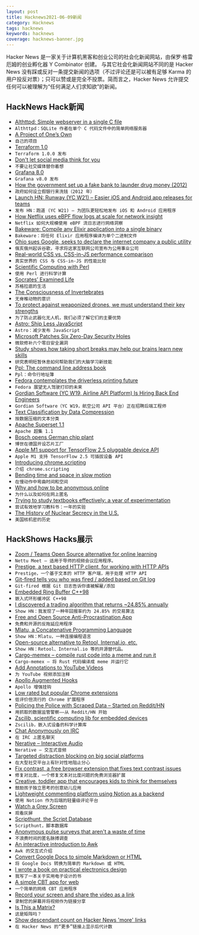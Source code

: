 ```yaml
---
layout: post
title: Hacknews2021-06-09新闻
category: Hacknews
tags: hacknews
keywords: hacknews
coverage: hacknews-banner.jpg
---
```


Hacker News 是一家关于计算机黑客和创业公司的社会化新闻网站，由保罗·格雷厄姆的创业孵化器 Y Combinator 创建。
与其它社会化新闻网站不同的是 Hacker News 没有踩或反对一条提交新闻的选项（不过评论还是可以被有足够 Karma 的用户投反对票）；只可以赞或是完全不投票。简而言之，Hacker News 允许提交任何可以被理解为“任何满足人们求知欲”的新闻。

## HackNews Hack新闻


- [Althttpd: Simple webserver in a single C file](https://sqlite.org/althttpd/doc/trunk/althttpd.md)
- `Althttpd：SQLite 作者在单个 C 代码文件中的简单网络服务器`
- [A Project of One’s Own](http://paulgraham.com/own.html)
- `自己的项目`
- [Terraform 1.0](https://github.com/hashicorp/terraform/releases/tag/v1.0.0)
- `Terraform 1.0.0 发布`
- [Don't let social media think for you](https://www.disgustinglyoptimistic.com/post/don-t-let-social-media-think-for-you)
- `不要让社交媒体替你着想`
- [Grafana 8.0](https://github.com/grafana/grafana/releases/tag/v8.0.0)
- `Grafana v8.0 发布`
- [How the government set up a fake bank to launder drug money (2012)](https://www.npr.org/sections/money/2012/11/20/165590860/episode-418-how-the-government-set-up-a-fake-bank-to-launder-drug-money)
- `政府如何设立假银行来洗钱（2012 年）`
- [Launch HN: Runway (YC W21) – Easier iOS and Android app releases for teams](item?id=27435377)
- `发布 HN：跑道 (YC W21) – 为团队更轻松地发布 iOS 和 Android 应用程序`
- [How Netflix uses eBPF flow logs at scale for network insight](https://netflixtechblog.com/how-netflix-uses-ebpf-flow-logs-at-scale-for-network-insight-e3ea997dca96)
- `Netflix 如何大规模使用 eBPF 流日志进行网络洞察`
- [Bakeware: Compile any Elixir application into a single binary](https://github.com/bake-bake-bake/bakeware)
- `Bakeware：将任何 Elixir 应用程序编译为单个二进制文件`
- [Ohio sues Google, seeks to declare the internet company a public utility](https://www.dispatch.com/story/news/politics/2021/06/08/ohio-sues-google-seeks-declare-search-engine-public-utility/7602213002/)
- `俄亥俄州起诉谷歌，寻求将这家互联网公司宣布为公用事业公司`
- [Real-world CSS vs. CSS-in-JS performance comparison](https://pustelto.com/blog/css-vs-css-in-js-perf/)
- `真实世界的 CSS 与 CSS-in-JS 的性能比较`
- [Scientific Computing with Perl](http://pdl.perl.org/)
- `使用 Perl 进行科学计算`
- [Socrates’ Examined Life](https://antigonejournal.com/2021/06/socrates-examined-life/)
- `苏格拉底的生活`
- [The Consciousness of Invertebrates](https://lithub.com/how-science-has-revealed-the-inner-consciousness-of-invertebrates)
- `无脊椎动物的意识`
- [To protect against weaponized drones, we must understand their key strengths](https://spectrum.ieee.org/robotics/military-robots/to-protect-against-weaponized-drones-we-must-understand-their-key-strengths)
- `为了防止武器化无人机，我们必须了解它们的主要优势`
- [Astro: Ship Less JavaScript](https://astro.build/blog/introducing-astro)
- `Astro：减少发布 JavaScript`
- [Microsoft Patches Six Zero-Day Security Holes](https://krebsonsecurity.com/2021/06/microsoft-patches-six-zero-day-security-holes/)
- `微软修补六个零日安全漏洞`
- [Study shows how taking short breaks may help our brains learn new skills](https://www.ninds.nih.gov/News-Events/News-and-Press-Releases/Press-Releases/Study-shows-how-taking-short-breaks-may-help-our-brains)
- `研究表明短暂休息如何帮助我们的大脑学习新技能`
- [Ppl: The command line address book](https://github.com/hendotcat/ppl)
- `Ppl：命令行地址簿`
- [Fedora contemplates the driverless printing future](https://lwn.net/SubscriberLink/857502/485fadb4c27b4587/)
- `Fedora 展望无人驾驶打印的未来`
- [Gordian Software (YC W19, Airline API Platform) Is Hiring Back End Engineers](https://jobs.ashbyhq.com/GordianSoftware/0ea0a67e-3621-4b28-ab56-3f27a956af22)
- `Gordian Software（YC W19，航空公司 API 平台）正在招聘后端工程师`
- [Text Classification by Data Compression](https://maxhalford.github.io/blog/text-classification-by-compression/)
- `按数据压缩的文本分类`
- [Apache Superset 1.1](https://github.com/apache/superset/tree/master/RELEASING/release-notes-1-1)
- `Apache 超集 1.1`
- [Bosch opens German chip plant](https://www.reuters.com/technology/bosch-opens-german-chip-plant-its-biggest-ever-investment-2021-06-07/)
- `博世在德国开设芯片工厂`
- [Apple M1 support for TensorFlow 2.5 pluggable device API](https://developer.apple.com/metal/tensorflow-plugin/)
- `Apple M1 支持 TensorFlow 2.5 可插拔设备 API`
- [Introducing chrome.scripting](https://developer.chrome.com/en/blog/crx-scripting-api/)
- `介绍 chrome.scripting`
- [Bending time and space in slow motion](https://petapixel.com/2021/06/07/this-guy-bends-time-and-space-in-slow-motion/)
- `在慢动作中弯曲时间和空间`
- [Why and how to be anonymous online](https://startpage.com/privacy-please/startpage-articles/why-and-how-to-be-anonymous-online)
- `为什么以及如何在网上匿名`
- [Trying to study textbooks effectively: a year of experimentation](https://www.lesswrong.com/posts/79dP94fEhGGcGmyDE/trying-to-study-textbooks-effectively-a-year-of)
- `尝试有效地学习教科书：一年的实验`
- [The History of Nuclear Secrecy in the U.S.](https://inference-review.com/article/secrets)
- `美国核机密的历史`


## HackShows Hacks展示

- [ Zoom / Teams Open Source alternative for online learning](https://github.com/fmeringdal/nettu-meet)
- `Nettu Meet – 适用于导师的视频会议应用程序。 `
- [ Prestige, a text based HTTP client, for working with HTTP APIs](https://prestigemad.com)
- `Prestige，一个基于文本的 HTTP 客户端，用于处理 HTTP API`
- [ Git-fired tells you who was fired / added based on Git log](https://github.com/michaellee8/pubenvconfig/blob/master/scripts/git-fired)
- `Git-fired 根据 Git 日志告诉你谁被解雇/添加`
- [ Embedded Ring Buffer C++98](https://github.com/Bambofy/EmbeddedRingBuffer)
- `嵌入式环形缓冲区 C++98`
- [ I discovered a trading algorithm that returns ~24.85% annually](https://github.com/KibaeKim/SectorTradingAlgorithm)
- `Show HN：我发现了一种年回报率约为 24.85% 的交易算法`
- [ Free and Open Source Anti-Procrastination App](https://dontwaste.today/)
- `免费和开源的反拖延应用程序`
- [ Mlatu, a Concatenative Programming Language](https://github.com/brightly-salty/mlatu)
- `Show HN：Mlatu，一种连接编程语言`
- [ Open-source alternative to Retool, Internal.io, etc.](https://github.com/ToolJet/ToolJet/)
- `Show HN：Retool、Internal.io 等的开源替代品。`
- [ Cargo-memex – compile rust code into a meme and run it](https://github.com/mattsse/cargo-memex)
- `Cargo-memex – 将 Rust 代码编译成 meme 并运行它`
- [ Add Annotations to YouTube Videos](https://annotated.video/watch/7eb818b6-2406-4562-b6e4-a4f94bbb0660)
- `为 YouTube 视频添加注释`
- [ Apollo Augmented Hooks](https://github.com/appmotion/apollo-augmented-hooks)
- `Apollo 增强挂钩`
- [ Low rated but popular Chrome extensions](https://airtable.com/shrMVhkTKrWGQcL9i/tblRqLgz3UlFCvG0D)
- `低评价但流行的 Chrome 扩展程序`
- [ Policing the Police with Scraped Data – Started on Reddit/HN](https://docs.pdap.io/)
- `用抓取的数据监管警察——从 Reddit/HN 开始`
- [ Zscilib, scientific computing lib for embedded devices](https://github.com/zscilib/zscilib)
- `Zscilib，嵌入式设备的科学计算库`
- [ Chat Anonymously on IRC](https://github.com/realrasengan/anonbot/)
- `在 IRC 上匿名聊天`
- [ Nerative – Interactive Audio](item?id=27429543)
- `Nerative – 交互式音频`
- [ Targeted distraction blocking on big social platforms](https://www.otli.io)
- `在大型社交平台上有针对性地阻止分心`
- [ Fix contrast, a free browser extension that fixes text contrast issues](https://fixa11y.com/)
- `修复对比度，一个修复文本对比度问题的免费浏览器扩展`
- [ Creative, toddler app that encourages kids to think for themselves](https://playpokpok.com)
- `鼓励孩子独立思考的创意幼儿应用`
- [ Lightweight commenting platform using Notion as a backend](https://github.com/ousmanedev/akwaba)
- `使用 Notion 作为后端的轻量级评论平台`
- [ Watch a Grey Screen](https://play.google.com/store/apps/details?id=com.wags.watchagreyscreen)
- `观看灰屏`
- [ Scripthunt, the Script Database](https://scripthunt.sh)
- `Scripthunt，脚本数据库`
- [ Anonymous pulse surveys that aren't a waste of time](https://www.chekkin.co)
- `不浪费时间的匿名脉搏调查`
- [ An interactive introduction to Awk](https://www.n8ta.com/projects/awk.html)
- `Awk 的交互式介绍`
- [ Convert Google Docs to simple Markdown or HTML](https://gsuite.google.com/marketplace/app/docs_to_markdown/700168918607)
- `将 Google Docs 转换为简单的 Markdown 或 HTML`
- [ I wrote a book on practical electronics design](http://designingelectronics.com)
- `我写了一本关于实用电子设计的书`
- [ A simple CBT app for web](https://aureliocbt.com/)
- `一个简单的网络 CBT 应用程序`
- [ Record your screen and share the video as a link](https://recordjoy.com)
- `录制您的屏幕并将视频作为链接分享`
- [ Is This a Matrix?](https://isthisamatrix.com/)
- `这是矩阵吗？`
- [ Show descendant count on Hacker News 'more' links](https://gist.github.com/shawwn/3c1b71d69482afde15efb163925f2c7a)
- `在 Hacker News 的“更多”链接上显示后代计数`

